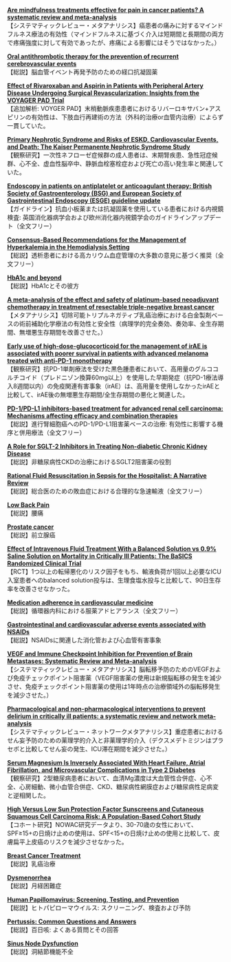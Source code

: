 [**Are mindfulness treatments effective for pain in cancer patients? A systematic review and meta-analysis**](https://pubmed.ncbi.nlm.nih.gov/34369040/)  
【システマティックレビュー・メタアナリシス】癌患者の痛みに対するマインドフルネス療法の有効性（マインドフルネスに基づく介入は短期間と長期間の両方で疼痛強度に対して有効であったが、疼痛による影響にはそうではなかった。）

[**Oral antithrombotic therapy for the prevention of recurrent cerebrovascular events**](https://pubmed.ncbi.nlm.nih.gov/34374741/)  
【総説】脳血管イベント再発予防のための経口抗凝固薬

[**Effect of Rivaroxaban and Aspirin in Patients with Peripheral Artery Disease Undergoing Surgical Revascularization: Insights from the VOYAGER PAD Trial**](https://pubmed.ncbi.nlm.nih.gov/34380322/)  
【追加解析: VOYGER PAD】末梢動脈疾患患者におけるリバーロキサバン+アスピリンの有効性は、下肢血行再建術の方法（外科的治療or血管内治療）によらず一貫していた。

[**Primary Nephrotic Syndrome and Risks of ESKD, Cardiovascular Events, and Death: The Kaiser Permanente Nephrotic Syndrome Study**](https://pubmed.ncbi.nlm.nih.gov/34362836/)  
【観察研究】一次性ネフローゼ症候群の成人患者は、末期腎疾患、急性冠症候群、心不全、虚血性脳卒中、静脈血栓塞栓症および死亡の高い発生率と関連していた。

[**Endoscopy in patients on antiplatelet or anticoagulant therapy: British Society of Gastroenterology (BSG) and European Society of Gastrointestinal Endoscopy (ESGE) guideline update**](https://pubmed.ncbi.nlm.nih.gov/34362780/)  
【ガイドライン】抗血小板薬または抗凝固薬を使用している患者における内視鏡検査: 英国消化器病学会および欧州消化器内視鏡学会のガイドラインアップデート（全文フリー）

[**Consensus-Based Recommendations for the Management of Hyperkalemia in the Hemodialysis Setting**](https://pubmed.ncbi.nlm.nih.gov/34364782/)  
【総説】透析患者における高カリウム血症管理の大多数の意見に基づく推奨（全文フリー）

[**HbA1c and beyond**](https://pubmed.ncbi.nlm.nih.gov/34383945/)  
【総説】HbA1cとその彼方

[**A meta-analysis of the effect and safety of platinum-based neoadjuvant chemotherapy in treatment of resectable triple-negative breast cancer**](https://pubmed.ncbi.nlm.nih.gov/34371505/)  
【メタアナリシス】切除可能トリプルネガティブ乳癌治療における白金製剤ベースの術前補助化学療法の有効性と安全性（病理学的完全奏効、奏効率、全生存期間、無増悪生存期間を改善させた。）

[**Early use of high-dose-glucocorticoid for the management of irAE is associated with poorer survival in patients with advanced melanoma treated with anti-PD-1 monotherapy**](https://pubmed.ncbi.nlm.nih.gov/34376536/)  
【観察研究】抗PD-1単剤療法を受けた黒色腫患者において、高用量のグルココルチコイド（プレドニゾン換算60mg以上）を使用した早期発症（抗PD-1療法導入8週間以内）の免疫関連有害事象（irAE）は、高用量を使用しなかったirAEと比較して、irAE後の無増悪生存期間/全生存期間の悪化と関連した。

[**PD-1/PD-L1 inhibitors-based treatment for advanced renal cell carcinoma: Mechanisms affecting efficacy and combination therapies**](https://pubmed.ncbi.nlm.nih.gov/34382349/)  
【総説】進行腎細胞癌へのPD-1/PD-L1阻害薬ベースの治療: 有効性に影響する機序と併用療法（全文フリー）

[**A Role for SGLT-2 Inhibitors in Treating Non-diabetic Chronic Kidney Disease**](https://pubmed.ncbi.nlm.nih.gov/34363606/)  
【総説】非糖尿病性CKDの治療におけるSGLT2阻害薬の役割

[**Rational Fluid Resuscitation in Sepsis for the Hospitalist: A Narrative Review**](https://pubmed.ncbi.nlm.nih.gov/34366137/)  
【総説】総合医のための敗血症における合理的な急速輸液（全文フリー）

[**Low Back Pain**](https://pubmed.ncbi.nlm.nih.gov/34370518/)  
【総説】腰痛

[**Prostate cancer**](https://pubmed.ncbi.nlm.nih.gov/34370973/)  
【総説】前立腺癌

[**Effect of Intravenous Fluid Treatment With a Balanced Solution vs 0.9% Saline Solution on Mortality in Critically Ill Patients: The BaSICS Randomized Clinical Trial**](https://pubmed.ncbi.nlm.nih.gov/34375394/)  
【RCT】1つ以上の転帰悪化のリスク因子をもち、輸液負荷が1回以上必要なICU入室患者へのbalanced solution投与は、生理食塩水投与と比較して、90日生存率を改善させなかった。

[**Medication adherence in cardiovascular medicine**](https://pubmed.ncbi.nlm.nih.gov/34380627/)  
【総説】循環器内科における服薬アドヒアランス（全文フリー）

[**Gastrointestinal and cardiovascular adverse events associated with NSAIDs**](https://pubmed.ncbi.nlm.nih.gov/34376069/)  
【総説】NSAIDsに関連した消化管および心血管有害事象

[**VEGF and Immune Checkpoint Inhibition for Prevention of Brain Metastases: Systematic Review and Meta-analysis**](https://pubmed.ncbi.nlm.nih.gov/34380750/)  
【システマティックレビュー・メタアナリシス】脳転移予防のためのVEGFおよび免疫チェックポイント阻害薬（VEGF阻害薬の使用は新規脳転移の発生を減少させ、免疫チェックポイント阻害薬の使用は1年時点の治療領域外の脳転移発生を減少させた。）

[**Pharmacological and non-pharmacological interventions to prevent delirium in critically ill patients: a systematic review and network meta-analysis**](https://pubmed.ncbi.nlm.nih.gov/34379152/)  
【システマティックレビュー・ネットワークメタアナリシス】重症患者におけるせん妄予防のための薬理学的介入と非薬理学的介入（デクスメデトミジンはプラセボと比較してせん妄の発生、ICU滞在期間を減少させた。）

[**Serum Magnesium Is Inversely Associated With Heart Failure, Atrial Fibrillation, and Microvascular Complications in Type 2 Diabetes**](https://pubmed.ncbi.nlm.nih.gov/34385344/)  
【観察研究】2型糖尿病患者において、血清Mg濃度は大血管性合併症、心不全、心房細動、微小血管合併症、CKD、糖尿病性網膜症および糖尿病性足病変と逆相関した。

[**High Versus Low Sun Protection Factor Sunscreens and Cutaneous Squamous Cell Carcinoma Risk: A Population-Based Cohort Study**](https://pubmed.ncbi.nlm.nih.gov/34379745/)  
【コホート研究】NOWAC研究データより、30-70歳の女性において、SPF≥15+の日焼け止めの使用は、SPF<15+の日焼け止めの使用と比較して、皮膚扁平上皮癌のリスクを減少させなかった。

[**Breast Cancer Treatment**](https://pubmed.ncbi.nlm.nih.gov/34383430/)  
【総説】乳癌治療

[**Dysmenorrhea**](https://pubmed.ncbi.nlm.nih.gov/34383437/)  
【総説】月経困難症

[**Human Papillomavirus: Screening, Testing, and Prevention**](https://pubmed.ncbi.nlm.nih.gov/34383440/)  
【総説】ヒトパピローマウイルス: スクリーニング、検査および予防

[**Pertussis: Common Questions and Answers**](https://pubmed.ncbi.nlm.nih.gov/34383446/)  
【総説】百日咳: よくある質問とその回答

[**Sinus Node Dysfunction**](https://pubmed.ncbi.nlm.nih.gov/34383451/)  
【総説】洞結節機能不全

